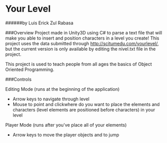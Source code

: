 # Your Level
######by Luis Erick Zul Rabasa

###Overview
Project made in Unity3D using C# to parse a text file that will make you able to insert and position characters in a level you create!
This project uses the data submitted through http://scitumedu.com/yourlevel/, but the current version is only available by
editing the nivel.txt file in the project.

This project is used to teach people from all ages the basics of Object Oriented Programming.

###Controls

Editing Mode (runs at the beginning of the application)
- Arrow keys to navigate through level
- Mouse to point and clickwhere do you want to place the elements and characters (level elements are positioned before characters) in your level

Player Mode (runs after you've place all of your elements)
- Arrow keys to move the player objects and to jump
